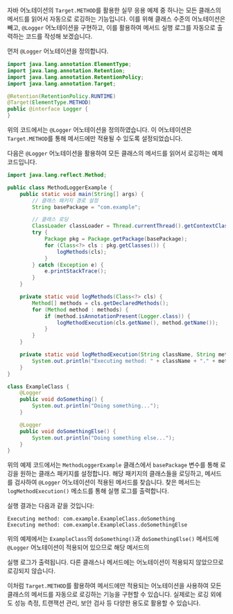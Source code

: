 자바 어노테이션의 `Target.METHOD`를 활용한 실무 응용 예제 중 하나는 모든 클래스의 메서드를 읽어서 자동으로 로깅하는 기능입니다. 이를 위해 클래스 수준의 어노테이션은 빼고, `@Logger` 어노테이션을 구현하고, 이를 활용하여 메서드 실행 로그를 자동으로 출력하는 코드를 작성해 보겠습니다.

먼저 `@Logger` 어노테이션을 정의합니다.

```java
import java.lang.annotation.ElementType;
import java.lang.annotation.Retention;
import java.lang.annotation.RetentionPolicy;
import java.lang.annotation.Target;

@Retention(RetentionPolicy.RUNTIME)
@Target(ElementType.METHOD)
public @interface Logger {
}
```

위의 코드에서는 `@Logger` 어노테이션을 정의하였습니다. 이 어노테이션은 `Target.METHOD`를 통해 메서드에만 적용될 수 있도록 설정되었습니다.

다음은 `@Logger` 어노테이션을 활용하여 모든 클래스의 메서드를 읽어서 로깅하는 예제 코드입니다.

```java
import java.lang.reflect.Method;

public class MethodLoggerExample {
    public static void main(String[] args) {
        // 클래스 패키지 경로 설정
        String basePackage = "com.example";

        // 클래스 로딩
        ClassLoader classLoader = Thread.currentThread().getContextClassLoader();
        try {
            Package pkg = Package.getPackage(basePackage);
            for (Class<?> cls : pkg.getClasses()) {
                logMethods(cls);
            }
        } catch (Exception e) {
            e.printStackTrace();
        }
    }

    private static void logMethods(Class<?> cls) {
        Method[] methods = cls.getDeclaredMethods();
        for (Method method : methods) {
            if (method.isAnnotationPresent(Logger.class)) {
                logMethodExecution(cls.getName(), method.getName());
            }
        }
    }

    private static void logMethodExecution(String className, String methodName) {
        System.out.println("Executing method: " + className + "." + methodName);
    }
}

class ExampleClass {
    @Logger
    public void doSomething() {
        System.out.println("Doing something...");
    }

    @Logger
    public void doSomethingElse() {
        System.out.println("Doing something else...");
    }
}
```

위의 예제 코드에서는 `MethodLoggerExample` 클래스에서 `basePackage` 변수를 통해 로깅을 원하는 클래스 패키지를 설정합니다. 해당 패키지의 클래스들을 로딩하고, 메서드를 검사하여 `@Logger` 어노테이션이 적용된 메서드를 찾습니다. 찾은 메서드는 `logMethodExecution()` 메소드를 통해 실행 로그를 출력합니다.

실행 결과는 다음과 같을 것입니다:

```
Executing method: com.example.ExampleClass.doSomething
Executing method: com.example.ExampleClass.doSomethingElse
```

위의 예제에서는 `ExampleClass`의 `doSomething()`과 `doSomethingElse()` 메서드에 `@Logger` 어노테이션이 적용되어 있으므로 해당 메서드의

 실행 로그가 출력됩니다. 다른 클래스나 메서드에는 어노테이션이 적용되지 않았으므로 로깅되지 않습니다.

이처럼 `Target.METHOD`를 활용하여 메서드에만 적용되는 어노테이션을 사용하여 모든 클래스의 메서드를 자동으로 로깅하는 기능을 구현할 수 있습니다. 실제로는 로깅 외에도 성능 측정, 트랜잭션 관리, 보안 검사 등 다양한 용도로 활용할 수 있습니다.